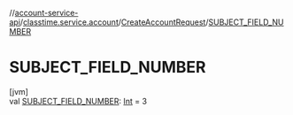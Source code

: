 //[account-service-api](../../../index.md)/[classtime.service.account](../index.md)/[CreateAccountRequest](index.md)/[SUBJECT_FIELD_NUMBER](-s-u-b-j-e-c-t_-f-i-e-l-d_-n-u-m-b-e-r.md)

# SUBJECT_FIELD_NUMBER

[jvm]\
val [SUBJECT_FIELD_NUMBER](-s-u-b-j-e-c-t_-f-i-e-l-d_-n-u-m-b-e-r.md): [Int](https://kotlinlang.org/api/latest/jvm/stdlib/kotlin/-int/index.html) = 3
